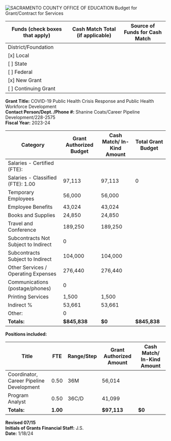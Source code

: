 <!-- Page 1 -->
![SACRAMENTO COUNTY OFFICE OF EDUCATION Budget for Grant/Contract for Services](https://via.placeholder.com/768x992.png?text=SACRAMENTO+COUNTY+OFFICE+OF+EDUCATION+Budget+for+Grant%2FContract+for+Services)

| Funds (check boxes that apply) | Cash Match Total (if applicable) | Source of Funds for Cash Match |
|---------------------------------|----------------------------------|--------------------------------|
| District/Foundation             |                                  |                                |
| [x] Local                      |                                  |                                |
| [ ] State                      |                                  |                                |
| [ ] Federal                    |                                  |                                |
| [x] New Grant                  |                                  |                                |
| [ ] Continuing Grant           |                                  |                                |

**Grant Title:** COVID-19 Public Health Crisis Response and Public Health Workforce Development  
**Contact Person/Dept. /Phone #:** Shanine Coats/Career Pipeline Development/228-2575  
**Fiscal Year:** 2023-24  

| Category                          | Grant Authorized Budget | Cash Match/ In-Kind Amount | Total Grant Budget |
|-----------------------------------|------------------------|----------------------------|--------------------|
| Salaries - Certified (FTE):       |                        |                            |                    |
| Salaries - Classified (FTE): 1.00 | 97,113                 | 97,113                     | 0                  |
| Temporary Employees                | 56,000                 | 56,000                     |                    |
| Employee Benefits                  | 43,024                 | 43,024                     |                    |
| Books and Supplies                 | 24,850                 | 24,850                     |                    |
| Travel and Conference              | 189,250                | 189,250                    |                    |
| Subcontracts Not Subject to Indirect | 0                    |                            |                    |
| Subcontracts Subject to Indirect   | 104,000               | 104,000                    |                    |
| Other Services / Operating Expenses | 276,440               | 276,440                    |                    |
| Communications (postage/phones)   | 0                      |                            |                    |
| Printing Services                  | 1,500                  | 1,500                      |                    |
| Indirect %                        | 53,661                 | 53,661                     |                    |
| Other:                            | 0                      |                            |                    |
| **Totals:**                       | **$845,838**          | **$0**                     | **$845,838**       |

**Positions included:**

| Title                              | FTE  | Range/Step | Grant Authorized Amount | Cash Match/ In-Kind Amount |
|------------------------------------|------|------------|-------------------------|----------------------------|
| Coordinator, Career Pipeline Development | 0.50 | 36M        | 56,014                  |                            |
| Program Analyst                    | 0.50 | 36C/D      | 41,099                  |                            |
| **Totals:**                        | **1.00** |            | **$97,113**             | **$0**                     |

**Revised 07/15**  
**Initials of Grants Financial Staff:** J.S.  
**Date:** 1/18/24  
